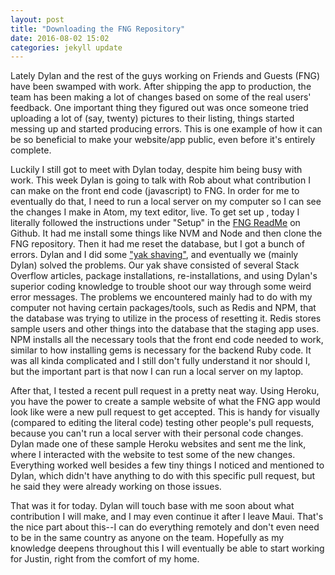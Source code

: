 ```yaml
---
layout: post
title: "Downloading the FNG Repository"
date: 2016-08-02 15:02
categories: jekyll update
---
```

Lately Dylan and the rest of the guys working on Friends and Guests (FNG) have been swamped with work. After shipping the app to production, the team has been making a lot of changes based on some of the real users' feedback. One important thing they figured out was once someone tried uploading a lot of (say, twenty) pictures to their listing, things started messing up and started producing errors. This is one example of how it can be so beneficial to make your website/app public, even before it's entirely complete.

Luckily I still got to meet with Dylan today, despite him being busy with work. This week Dylan is going to talk with Rob about what contribution I can make on the front end code (javascript) to FNG. In order for me to eventually do that, I need to run a local server on my computer so I can see the changes I make in Atom, my text editor, live. To get set up , today I literally followed the instructions under "Setup" in the [FNG ReadMe](https://github.com/shakacode/friendsandguests/blob/master/docs/setup.md) on Github. It had me install some things like NVM and Node and then clone the FNG repository. Then it had me reset the database, but I got a bunch of errors. Dylan and I did some ["yak shaving"](https://en.wiktionary.org/wiki/yak_shaving), and eventually we (mainly Dylan) solved the problems. Our yak shave consisted of several Stack Overflow articles, package installations, re-installations, and using Dylan's superior coding knowledge to trouble shoot our way through some weird error messages. The problems we encountered mainly had to do with my computer not having certain packages/tools, such as Redis and NPM, that the database was trying to utilize in the process of resetting it. Redis stores sample users and other things into the database that the staging app uses. NPM installs all the necessary tools that the front end code needed to work, similar to how installing gems is necessary for the backend Ruby code. It was all kinda complicated and I still don't fully understand it nor should I, but the important part is that now I can run a local server on my laptop.

After that, I tested a recent pull request in a pretty neat way. Using Heroku, you have the power to create a sample website of what the FNG app would look like were a new pull request to get accepted. This is handy for visually (compared to editing the literal code) testing other people's pull requests, because you can't run a local server with their personal code changes. Dylan made one of these sample Heroku websites and sent me the link, where I interacted with the website to test some of the new changes. Everything worked well besides a few tiny things I noticed and mentioned to Dylan, which didn't have anything to do with this specific pull request, but he said they were already working on those issues.

That was it for today. Dylan will touch base with me soon about what contribution I will make, and I may even continue it after I leave Maui. That's the nice part about this--I can do everything remotely and don't even need to be in the same country as anyone on the team. Hopefully as my knowledge deepens throughout this I will eventually be able to start working for Justin, right from the comfort of my home.
